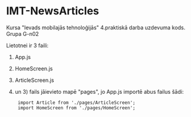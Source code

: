 # IMT-NewsArticles
Kursa "Ievads mobilajās tehnoloģijās" 4.praktiskā darba uzdevuma kods. Grupa G-n02

Lietotnei ir 3 faili:
1) App.js
2) HomeScreen.js
3) ArticleScreen.js

2) un 3) fails jāievieto mapē "pages", jo App.js importē abus failus šādi:

        import Article from './pages/ArticleScreen';
        import HomeScreen from './pages/HomeScreen';
